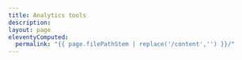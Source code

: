 ```yaml
---
title: Analytics tools
description:
layout: page
eleventyComputed:
  permalink: "{{ page.filePathStem | replace('/content','') }}/"
---
```

